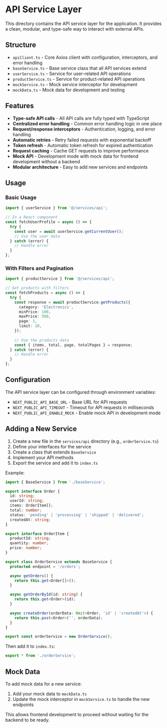 # API Service Layer

This directory contains the API service layer for the application. It provides a clean, modular, and type-safe way to interact with external APIs.

## Structure

- `apiClient.ts` - Core Axios client with configuration, interceptors, and error handling
- `baseService.ts` - Base service class that all API services extend
- `userService.ts` - Service for user-related API operations
- `productService.ts` - Service for product-related API operations
- `mockService.ts` - Mock service interceptor for development
- `mockData.ts` - Mock data for development and testing

## Features

- **Type-safe API calls** - All API calls are fully typed with TypeScript
- **Centralized error handling** - Common error handling logic in one place
- **Request/response interceptors** - Authentication, logging, and error handling
- **Automatic retries** - Retry failed requests with exponential backoff
- **Token refresh** - Automatic token refresh for expired authentication
- **Request caching** - Cache GET requests to improve performance
- **Mock API** - Development mode with mock data for frontend development without a backend
- **Modular architecture** - Easy to add new services and endpoints

## Usage

### Basic Usage

```typescript
import { userService } from '@/services/api';

// In a React component
const fetchUserProfile = async () => {
  try {
    const user = await userService.getCurrentUser();
    // Use the user data
  } catch (error) {
    // Handle error
  }
};
```

### With Filters and Pagination

```typescript
import { productService } from '@/services/api';

// Get products with filters
const fetchProducts = async () => {
  try {
    const response = await productService.getProducts({
      category: 'Electronics',
      minPrice: 100,
      maxPrice: 500,
      page: 1,
      limit: 10,
    });
    
    // Use the products data
    const { items, total, page, totalPages } = response;
  } catch (error) {
    // Handle error
  }
};
```

## Configuration

The API service layer can be configured through environment variables:

- `NEXT_PUBLIC_API_BASE_URL` - Base URL for API requests
- `NEXT_PUBLIC_API_TIMEOUT` - Timeout for API requests in milliseconds
- `NEXT_PUBLIC_API_ENABLE_MOCK` - Enable mock API in development mode

## Adding a New Service

1. Create a new file in the `services/api` directory (e.g., `orderService.ts`)
2. Define your interfaces for the service
3. Create a class that extends `BaseService`
4. Implement your API methods
5. Export the service and add it to `index.ts`

Example:

```typescript
import { BaseService } from './baseService';

export interface Order {
  id: string;
  userId: string;
  items: OrderItem[];
  total: number;
  status: 'pending' | 'processing' | 'shipped' | 'delivered';
  createdAt: string;
}

export interface OrderItem {
  productId: string;
  quantity: number;
  price: number;
}

export class OrderService extends BaseService {
  protected endpoint = '/orders';

  async getOrders() {
    return this.get<Order[]>();
  }

  async getOrderById(id: string) {
    return this.get<Order>(id);
  }

  async createOrder(orderData: Omit<Order, 'id' | 'createdAt'>) {
    return this.post<Order>('', orderData);
  }
}

export const orderService = new OrderService();
```

Then add it to `index.ts`:

```typescript
export * from './orderService';
```

## Mock Data

To add mock data for a new service:

1. Add your mock data to `mockData.ts`
2. Update the mock interceptor in `mockService.ts` to handle the new endpoints

This allows frontend development to proceed without waiting for the backend to be ready.
